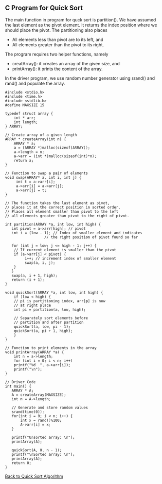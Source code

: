 ## C Program for Quick Sort

The main function in program for quck sort is partition(). We have assumed the last element as
the pivot element. It returns the index position where we should place the pivot. The partitioning
also places 

- All elements less than pivot are to its left, and
- All elements  greater than the pivot to its right.

The program requires two helper functions, namely

- creatArray(): it creates an array of the given size, and
- printArray(): it prints the content of the array.

In the driver program, we use random number generator using srand() and rand() and populate the 
array. 

```
#include <stdio.h>
#include <time.h>
#include <stdlib.h>
#define MAXSIZE 15 

typedef struct array {
    int * arr;
    int length;
} ARRAY;

// Create array of a given length
ARRAY * createArray(int n) {
    ARRAY * a;
    a = (ARRAY *)malloc(sizeof(ARRAY));
    a->length = n;
    a->arr = (int *)malloc(sizeof(int)*n);
    return a;
}

// Function to swap a pair of elements
void swap(ARRAY* a, int i, int j) {
     int t = a->arr[i];
     a->arr[i] = a->arr[j]; 
     a->arr[j] = t;
}

// The function takes the last element as pivot,
// places it at the correct position in sorted order.
// Places all element smaller than pivot to the left
// all elements greater than pivot to the right of pivot.

int partition(ARRAY *a, int low, int high) {
   int pivot = a->arr[high]; // pivot
   int i = (low - 1); // Index of smaller element and indicates
	              // the right position of pivot found so far

   for (int j = low; j <= high - 1; j++) {
	// If current element is smaller than the pivot
	if (a->arr[j] < pivot) {
	     i++; // increment index of smaller element
	     swap(a, i, j);
	}
   }
   swap(a, i + 1, high);
   return (i + 1);
} 

void quickSort(ARRAY *a, int low, int high) {
    if (low < high) {
	// pi is partitioning index, arr[p] is now
	// at right place 
	int pi = partition(a, low, high);

	// Separately sort elements before
	// partition and after partition
	quickSort(a, low, pi - 1);
	quickSort(a, pi + 1, high);
    }
} 

// Function to print elements in the array 
void printArray(ARRAY *a) {
    int n = a->length;
    for (int i = 0; i < n; i++)
	printf("%d  ", a->arr[i]);
    printf("\n");
}

// Driver Code
int main() {
   ARRAY * A;
   A = createArray(MAXSIZE);
   int n = A->length;
    
   // Generate and store random values
   srand(time(0));
   for(int i = 0; i < n; i++) {
       int x = rand()%100;
       A->arr[i] = x; 
   }
 
   printf("Unsorted array: \n");
   printArray(A);

   quickSort(A, 0, n - 1);
   printf("\nSorted array: \n");
   printArray(A);
   return 0;
}
```
[Back to Quick Sort Algorithm](../../HTML/quickSortAlgorithm.md)
